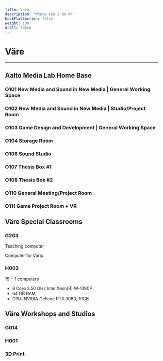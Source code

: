 ```yaml
---
title: Väre
description: "Where can I do X?"
bookFlatSection: false
weight: 100
draft: false
---
```


# Väre

---

## Aalto Media Lab Home Base

### O101 New Media and Sound in New Media | General Working Space

### O102 New Media and Sound in New Media | Studio/Project Room

### O103 Game Design and Development | General Working Space

### O104 Storage Room

### O106 Sound Studio

### O107 Thesis Box #1

### O108 Thesis Box #2

### O110 General Meeting/Project Room

### O111 Game Project Room + VR

## Väre Special Classrooms

### G203

Teaching computer

Computer for Varjo

### H003

15 + 1 computers
- 8 Core 3.50 GHz Intel Xeon(R) W-1390P
- 64 GB RAM
- GPU: NVIDIA GeFoce RTX 3080, 10GB

## Väre Workshops and Studios

### G014

### H001

### 3D Print
